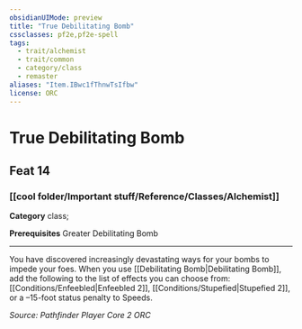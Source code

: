 ```yaml
---
obsidianUIMode: preview
title: "True Debilitating Bomb"
cssclasses: pf2e,pf2e-spell
tags:
  - trait/alchemist
  - trait/common
  - category/class
  - remaster
aliases: "Item.IBwc1fThnwTsIfbw"
license: ORC
---
```

# True Debilitating Bomb
## Feat 14
### [[cool folder/Important stuff/Reference/Classes/Alchemist]]

**Category** class; 



**Prerequisites** Greater Debilitating Bomb
* * *
You have discovered increasingly devastating ways for your bombs to impede your foes. When you use [[Debilitating Bomb|Debilitating Bomb]], add the following to the list of effects you can choose from: [[Conditions/Enfeebled|Enfeebled 2]], [[Conditions/Stupefied|Stupefied 2]], or a –15-foot status penalty to Speeds.

*Source: Pathfinder Player Core 2*
*ORC*
